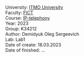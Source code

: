 University: [ITMO University](https://itmo.ru/ru/)  
Faculty: [FICT](https://fict.itmo.ru)  
Course: [IP-telephony](https://github.com/itmo-ict-faculty/ip-telephony)  
Year: 2023  
Group: K34212    
Author: Demidyuk Oleg Sergeevich   
Lab: Lab1   
Date of create: 18.03.2023   
Date of finished: ...   

